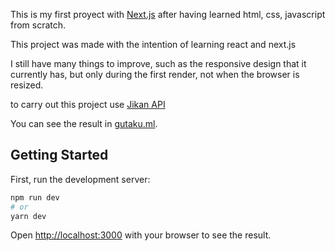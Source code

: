 This is my first proyect with [Next.js](https://nextjs.org/) after having learned html, css, javascript from scratch.

This project was made with the intention of learning react and next.js

I still have many things to improve, such as the responsive design that it currently has, but only during the first render, not when the browser is resized.

to carry out this project use [Jikan API](https://jikan.moe/)

You can see the result in [gutaku.ml](https://www.gutaku.ml/).

## Getting Started

First, run the development server:

```bash
npm run dev
# or
yarn dev
```

Open [http://localhost:3000](http://localhost:3000) with your browser to see the result.
